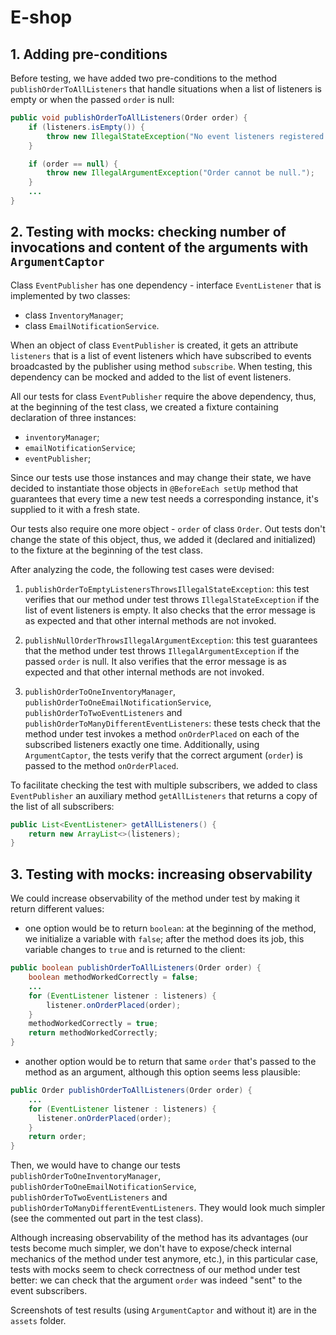 # E-shop

## 1. Adding pre-conditions

Before testing, we have added two pre-conditions to the method `publishOrderToAllListeners` that handle situations when a list of listeners is empty or when the passed `order` is null:

```java
public void publishOrderToAllListeners(Order order) {
    if (listeners.isEmpty()) {
        throw new IllegalStateException("No event listeners registered. There should be at least one event listener.");
    }

    if (order == null) {
        throw new IllegalArgumentException("Order cannot be null.");
    }
    ...
}
```

## 2. Testing with mocks: checking number of invocations and content of the arguments with `ArgumentCaptor`

Class `EventPublisher` has one dependency - interface `EventListener` that is implemented by two classes:
- class `InventoryManager`;
- class `EmailNotificationService`.

When an object of class `EventPublisher` is created, it gets an attribute `listeners` that is a list of event listeners which have subscribed to events broadcasted by the publisher using method `subscribe`.
When testing, this dependency can be mocked and added to the list of event listeners.

All our tests for class `EventPublisher` require the above dependency, thus, at the beginning of the test class, we created a fixture containing declaration of three instances:
- `inventoryManager`;
- `emailNotificationService`;
- `eventPublisher`;

Since our tests use those instances and may change their state, we have decided to instantiate those objects in `@BeforeEach setUp` method that guarantees that
every time a new test needs a corresponding instance, it's supplied to it with a fresh state.

Our tests also require one more object - `order` of class `Order`. Out tests don't change the state of this object, thus, we added it (declared and initialized) to the fixture at the beginning of the test class.

After analyzing the code, the following test cases were devised:
1) `publishOrderToEmptyListenersThrowsIllegalStateException`: 
this test verifies that our method under test throws `IllegalStateException` if the list of event listeners is empty. It also checks that the error message is as expected and that other internal methods are not invoked.

2) `publishNullOrderThrowsIllegalArgumentException`: this test guarantees that the method under test throws `IllegalArgumentException` if the passed `order` is null. It also verifies
that the error message is as expected and that other internal methods are not invoked.

3) `publishOrderToOneInventoryManager`, `publishOrderToOneEmailNotificationService`, `publishOrderToTwoEventListeners` and `publishOrderToManyDifferentEventListeners`:
these tests check that the method under test invokes a method `onOrderPlaced` on each of the subscribed listeners exactly one time. Additionally, using `ArgumentCaptor`, the tests verify that the
correct argument (`order`) is passed to the method `onOrderPlaced`.

To facilitate checking the test with multiple subscribers, we added to class `EventPublisher` an auxiliary method `getAllListeners` that returns a copy of the list of all subscribers:
```java
public List<EventListener> getAllListeners() {
    return new ArrayList<>(listeners);
}
```

## 3. Testing with mocks: increasing observability

We could increase observability of the method under test by making it return different values:
- one option would be to return `boolean`: at the beginning of the method, we initialize a variable with `false`; after the method does its job, this variable changes to `true` and is returned to the client:

```java
public boolean publishOrderToAllListeners(Order order) {
    boolean methodWorkedCorrectly = false;
    ...
    for (EventListener listener : listeners) {
        listener.onOrderPlaced(order);
    }
    methodWorkedCorrectly = true;
    return methodWorkedCorrectly;
}
```
- another option would be to return that same `order` that's passed to the method as an argument, although this option seems less plausible:
```java
public Order publishOrderToAllListeners(Order order) {
    ...  
    for (EventListener listener : listeners) {
      listener.onOrderPlaced(order);
    }
    return order;
}
```

Then, we would have to change our tests `publishOrderToOneInventoryManager`, `publishOrderToOneEmailNotificationService`, `publishOrderToTwoEventListeners` and `publishOrderToManyDifferentEventListeners`. They would look much simpler (see the commented out part in the test class).

Although increasing observability of the method has its advantages (our tests become much simpler, we don't have to expose/check internal mechanics of the method under test anymore, etc.),
in this particular case, tests with mocks seem to check correctness of our method under test better: we can check that the argument `order` was indeed "sent" to the event subscribers.


Screenshots of test results (using `ArgumentCaptor` and without it) are in the `assets` folder. 